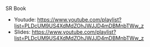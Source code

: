 SR Book
* Youtude: https://www.youtube.com/playlist?list=PLDcUM9US4XdMdZOhJWJJD4mDBMnbTWw_z
* Slides: https://www.youtube.com/playlist?list=PLDcUM9US4XdMdZOhJWJJD4mDBMnbTWw_z
